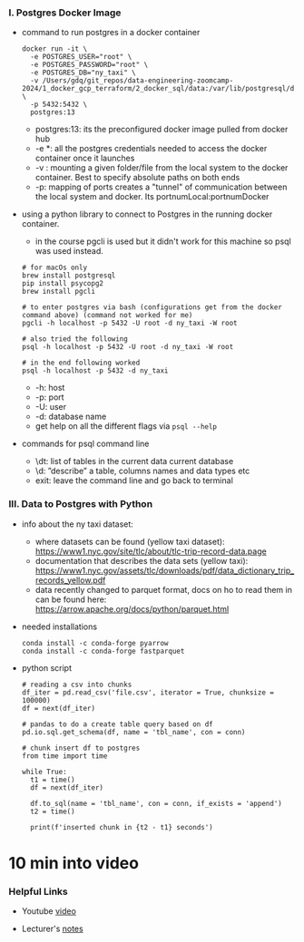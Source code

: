 ### I. Postgres Docker Image

- command to run postgres in a docker container

  ```
  docker run -it \
    -e POSTGRES_USER="root" \
    -e POSTGRES_PASSWORD="root" \
    -e POSTGRES_DB="ny_taxi" \
    -v /Users/gdq/git_repos/data-engineering-zoomcamp-2024/1_docker_gcp_terraform/2_docker_sql/data:/var/lib/postgresql/data \
    -p 5432:5432 \
    postgres:13
  ```
    * postgres:13: its the preconfigured docker image pulled from docker hub
    * -e *: all the postgres credentials needed to access the docker container once it launches
    * -v : mounting a given folder/file from the local system to the docker container. Best to specify absolute paths on both ends
    * -p: mapping of ports creates a "tunnel" of communication between the local system and docker. Its portnumLocal:portnumDocker

- using a python library to connect to Postgres in the running docker container.

  * in the course pgcli is used but it didn't work for this machine so psql was used instead.

  ``` {bash}
  # for macOs only
  brew install postgresql
  pip install psycopg2
  brew install pgcli

  # to enter postgres via bash (configurations get from the docker command above) (command not worked for me)
  pgcli -h localhost -p 5432 -U root -d ny_taxi -W root

  # also tried the following
  psql -h localhost -p 5432 -U root -d ny_taxi -W root

  # in the end following worked
  psql -h localhost -p 5432 -d ny_taxi
  ```
    - -h: host
    - -p: port
    - -U: user
    - -d: database name
    - get help on all the different flags via `psql --help`

- commands for psql command line

  * \dt: list of tables in the current data current database
  * \d: ”describe” a table, columns names and data types etc
  * exit: leave the command line and go back to terminal

### III. Data to Postgres with Python

- info about the ny taxi dataset:
    - where datasets can be found (yellow taxi dataset): https://www1.nyc.gov/site/tlc/about/tlc-trip-record-data.page
    - documentation that describes the data sets (yellow taxi): https://www1.nyc.gov/assets/tlc/downloads/pdf/data_dictionary_trip_records_yellow.pdf
    - data recently changed to parquet format, docs on ho to read them in can be found here: https://arrow.apache.org/docs/python/parquet.html

- needed installations

  ```{bash}
  conda install -c conda-forge pyarrow
  conda install -c conda-forge fastparquet
  ```

- python script

  ```{python}
  # reading a csv into chunks
  df_iter = pd.read_csv('file.csv', iterator = True, chunksize = 100000)
  df = next(df_iter)

  # pandas to do a create table query based on df
  pd.io.sql.get_schema(df, name = 'tbl_name', con = conn)

  # chunk insert df to postgres
  from time import time

  while True:
  	t1 = time()
  	df = next(df_iter)

  	df.to_sql(name = 'tbl_name', con = conn, if_exists = 'append')
  	t2 = time()

  	print(f'inserted chunk in {t2 - t1} seconds')
  ```
# 10 min into video 

### Helpful Links

* Youtube [video](https://www.youtube.com/watch?v=2JM-ziJt0WI&t=2s)

* Lecturer's [notes](https://docs.google.com/document/d/e/2PACX-1vRJUuGfzgIdbkalPgg2nQ884CnZkCg314T_OBq-_hfcowPxNIA0-z5OtMTDzuzute9VBHMjNYZFTCc1/pub)
